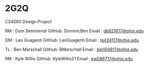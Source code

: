 # 2G2Q
CS4560 Design Project

RM : Dom Benintendi
  GitHub: DominicBen
  Email : db821617@ohio.edu

DM : Leo Guagenti
  GitHub: LeoGuagenti
  Email : lg424117@ohio.edu

TL : Ben Marschall
  GitHub: BMarschall
  Email : bm104817@ohio.edu

RM : Kyle Willis
  GitHub: KyleWillis21
  Email : kw586717@ohio.edu
